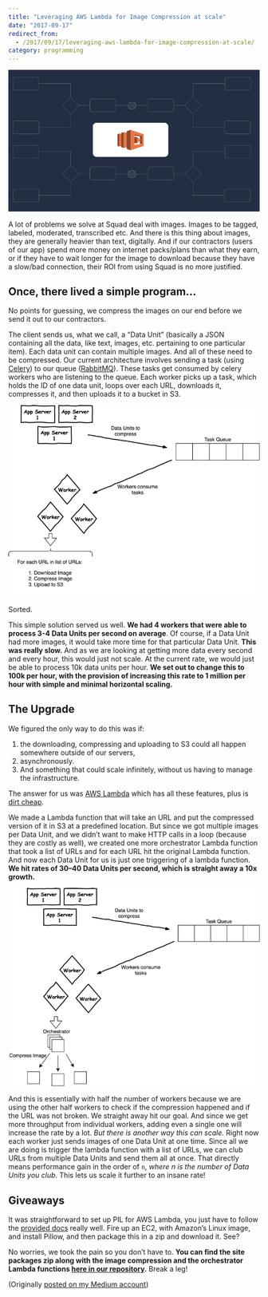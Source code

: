 ```yaml
---
title: "Leveraging AWS Lambda for Image Compression at scale"
date: "2017-09-17"
redirect_from:
  - /2017/09/17/leveraging-aws-lambda-for-image-compression-at-scale/
category: programming
---
```


![Cover Image](./images/cover.png)

A lot of problems we solve at Squad deal with images. Images to be tagged, labeled, moderated, transcribed etc. And there is this thing about images, they are generally heavier than text, digitally. And if our contractors (users of our app) spend more money on internet packs/plans than what they earn, or if they have to wait longer for the image to download because they have a slow/bad connection, their ROI from using Squad is no more justified.

## Once, there lived a simple program…

No points for guessing, we compress the images on our end before we send it out to our contractors.

The client sends us, what we call, a “Data Unit” (basically a JSON containing all the data, like text, images, etc. pertaining to one particular item). Each data unit can contain multiple images. And all of these need to be compressed. Our current architecture involves sending a task (using [Celery](http://www.celeryproject.org/)) to our queue ([RabbitMQ](https://www.rabbitmq.com/)). These tasks get consumed by celery workers who are listening to the queue. Each worker picks up a task, which holds the ID of one data unit, loops over each URL, downloads it, compresses it, and then uploads it to a bucket in S3.

![Old Architecture](./images/old-architecture.png)

Sorted.

This simple solution served us well. **We had 4 workers that were able to process 3-4 Data Units per second on average**. Of course, if a Data Unit had more images, it would take more time for that particular Data Unit. **This was really slow.** And as we are looking at getting more data every second and every hour, this would just not scale. At the current rate, we would just be able to process 10k data units per hour. **We set out to change this to 100k per hour, with the provision of increasing this rate to 1 million per hour with simple and minimal horizontal scaling.**

## The Upgrade

We figured the only way to do this was if:

1. the downloading, compressing and uploading to S3 could all happen somewhere outside of our servers,
2. asynchronously.
3. And something that could scale infinitely, without us having to manage the infrastructure.

The answer for us was [AWS Lambda](http://docs.aws.amazon.com/lambda/latest/dg/welcome.html) which has all these features, plus is [dirt cheap](https://aws.amazon.com/lambda/pricing/).

We made a Lambda function that will take an URL and put the compressed version of it in S3 at a predefined location. But since we got multiple images per Data Unit, and we didn’t want to make HTTP calls in a loop (because they are costly as well), we created one more orchestrator Lambda function that took a list of URLs and for each URL hit the original Lambda function. And now each Data Unit for us is just one triggering of a lambda function. **We hit rates of 30–40 Data Units per second, which is straight away a 10x growth.**

![New Architecture](./images/new-architecture.png)

And this is essentially with half the number of workers because we are using the other half workers to check if the compression happened and if the URL was not broken. We straight away hit our goal. And since we get more throughput from individual workers, adding even a single one will increase the rate by a lot. _But there is another way this can scale._ Right now each worker just sends images of one Data Unit at one time. Since all we are doing is trigger the lambda function with a list of URLs, we can club URLs from multiple Data Units and send them all at once. That directly means performance gain in the order of `n`, _where n is the number of Data Units you club_. This lets us scale it further to an insane rate!

## Giveaways

It was straightforward to set up PIL for AWS Lambda, you just have to follow the [provided docs](http://docs.aws.amazon.com/lambda/latest/dg/with-s3-example-deployment-pkg.html) really well. Fire up an EC2, with Amazon’s Linux image, and install Pillow, and then package this in a zip and download it. See?

No worries, we took the pain so you don’t have to. **You can find the site packages zip along with the image compression and the orchestrator Lambda functions [here in our repository](https://github.com/squadrun/lambda-image-compression).** Break a leg!

(Originally [posted on my Medium account](https://medium.com/squad-engineering/leveraging-aws-lambda-for-image-compression-at-scale-a01afd756a12))
